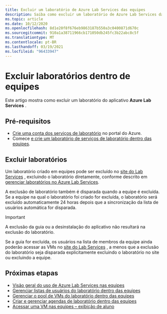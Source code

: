 ```yaml
---
title: Excluir um laboratório de Azure Lab Services das equipes
description: Saiba como excluir um laboratório de Azure Lab Services das equipes.
ms.topic: article
ms.date: 10/12/2020
ms.openlocfilehash: 8d1e20f8f676eb9863187b550a3c0400871d670c
ms.sourcegitcommit: 910a1a38711966cb171050db245fc3b22abc8c5f
ms.translationtype: MT
ms.contentlocale: pt-BR
ms.lasthandoff: 03/19/2021
ms.locfileid: "96433947"
---
```

# <a name="delete-labs-within-teams"></a>Excluir laboratórios dentro de equipes

Este artigo mostra como excluir um laboratório do aplicativo **Azure Lab Services** .

## <a name="prerequisites"></a>Pré-requisitos

* [Crie uma conta dos serviços de laboratório](tutorial-setup-lab-account.md#create-a-lab-account) no portal do Azure.
* Comece [e crie um laboratório de serviços de laboratório dentro das equipes](how-to-get-started-create-lab-within-teams.md).

## <a name="delete-labs"></a>Excluir laboratórios

Um laboratório criado em equipes pode ser excluído no [site do Lab Services](https://labs.azure.com) , excluindo o laboratório diretamente, conforme descrito em [gerenciar laboratórios no Azure Lab Services](how-to-manage-classroom-labs.md). 

A exclusão de laboratório também é disparada quando a equipe é excluída. Se a equipe na qual o laboratório foi criado for excluída, o laboratório será excluído automaticamente 24 horas depois que a sincronização da lista de usuários automática for disparada. 

> [!IMPORTANT]
> A exclusão da guia ou a desinstalação do aplicativo não resultará na exclusão do laboratório. 

Se a guia for excluída, os usuários na lista de membros da equipe ainda poderão acessar as VMs no [site do Lab Services](https://labs.azure.com) , a menos que a exclusão do laboratório seja disparada explicitamente excluindo o laboratório no site ou excluindo a equipe. 

## <a name="next-steps"></a>Próximas etapas

- [Visão geral do uso de Azure Lab Services nas equipes](lab-services-within-teams-overview.md)
- [Gerenciar listas de usuários do laboratório dentro das equipes](how-to-manage-user-lists-within-teams.md)
- [Gerenciar o pool de VMs do laboratório dentro das equipes](how-to-manage-vm-pool-within-teams.md)
- [Criar e gerenciar agendas de laboratório dentro das equipes](how-to-create-schedules-within-teams.md)
- [Acessar uma VM nas equipes – exibição de aluno](how-to-access-vm-for-students-within-teams.md)

